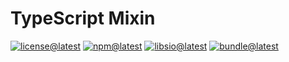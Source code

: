 # TypeScript Mixin

[![license@latest][img:license@latest]][link:license@latest]
[![npm@latest][img:npm@latest]][link:npm@latest]
[![libsio@latest][img:libsio@latest]][link:libsio@latest]
[![bundle@latest][img:bundle@latest]][link:bundle@latest]

<!-- LINKS SECTION -->

[img:license@latest]: https://img.shields.io/npm/l/%40kcws%2Fmixin?style=flat-square
[link:license@latest]: ../../LICENSE

[img:npm@latest]: https://img.shields.io/npm/v/@kcws/mixin/latest?style=flat-square
[link:npm@latest]: https://www.npmjs.com/package/@kcws/mixin/v/latest

[img:libsio@latest]: https://img.shields.io/librariesio/release/npm/@kcws/mixin?style=flat-square
[link:libsio@latest]: https://libraries.io/npm/@kcws%2Fmixin

[img:bundle@latest]: https://img.shields.io/bundlephobia/min/@kcws/mixin/latest?style=flat-square&label=size
[link:bundle@latest]: https://bundlephobia.com/result?p=@kcws/mixin@latest
